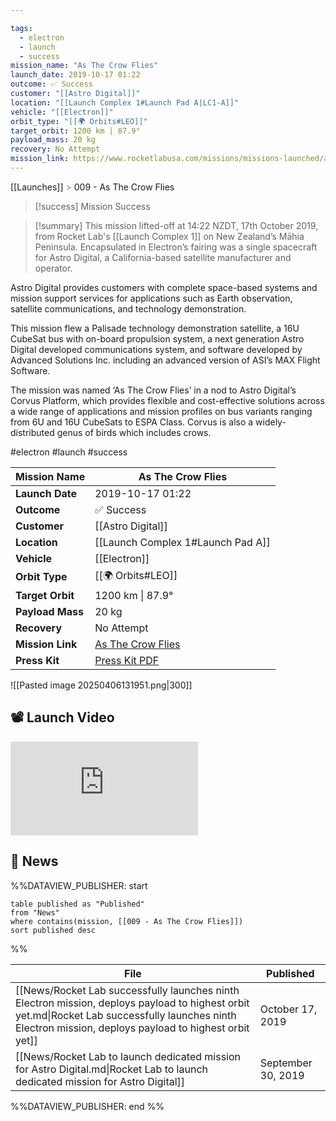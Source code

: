 ```yaml
---

tags:
  - electron
  - launch
  - success
mission_name: "As The Crow Flies"
launch_date: 2019-10-17 01:22
outcome: ✅ Success
customer: "[[Astro Digital]]"
location: "[[Launch Complex 1#Launch Pad A|LC1-A]]"
vehicle: "[[Electron]]"
orbit_type: "[[🌍 Orbits#LEO]]"
target_orbit: 1200 km | 87.9°
payload_mass: 20 kg
recovery: No Attempt
mission_link: https://www.rocketlabusa.com/missions/missions-launched/as-the-crow-flies/
---
```

[[Launches]]  <span style="color: LightSlateGray">></span>  009 - As The Crow Flies

>[!success] Mission Success

>[!summary] 
This mission lifted-off at 14:22 NZDT, 17th October 2019, from Rocket Lab's [[Launch Complex 1]] on New Zealand’s Māhia Peninsula. Encapsulated in Electron’s fairing was a single spacecraft for Astro Digital, a California-based satellite manufacturer and operator.
>
Astro Digital provides customers with complete space-based systems and mission support services for applications such as Earth observation, satellite communications, and technology demonstration.
>
This mission flew a Palisade technology demonstration satellite, a 16U CubeSat bus with on-board propulsion system, a next generation Astro Digital developed communications system, and software developed by Advanced Solutions Inc. including an advanced version of ASI’s MAX Flight Software.
>
The mission was named ‘As The Crow Flies’ in a nod to Astro Digital’s Corvus Platform, which provides flexible and cost-effective solutions across a wide range of applications and mission profiles on bus variants ranging from 6U and 16U CubeSats to ESPA Class. Corvus is also a widely-distributed genus of birds which includes crows.


#electron #launch #success

| **Mission Name** | As The Crow Flies                                                                                             |
| ---------------- | ------------------------------------------------------------------------------------------------------------- |
| **Launch Date**  | 2019-10-17 01:22                                                                                              |
| **Outcome**      | ✅ Success                                                                                                     |
| **Customer**     | [[Astro Digital]]                                                                                             |
| **Location**     | [[Launch Complex 1#Launch Pad A]]                                                                             |
| **Vehicle**      | [[Electron]]                                                                                                  |
| **Orbit Type**   | [[🌍 Orbits#LEO]]                                                                                             |
| **Target Orbit** | 1200 km &#124; 87.9°                                                                                          |
| **Payload Mass** | 20 kg                                                                                                         |
| **Recovery**     | No Attempt                                                                                                    |
| **Mission Link** | [As The Crow Flies](https://www.rocketlabusa.com/missions/missions-launched/as-the-crow-flies/)               |
| **Press Kit**    | [Press Kit PDF](https://rocketlabcorp.com/assets/Uploads/MED19-003-Launch-Media-Kit-Flight-nine-complete.pdf) |

![[Pasted image 20250406131951.png|300]]

## 📽️ Launch Video

<div class="responsive-video">
<iframe src="https://www.youtube.com/embed/gI_Ng4SGyUY" title="Rocket Lab&#39;s Electron - As The Crow Flies Mission" frameborder="0" allow="accelerometer; autoplay; clipboard-write; encrypted-media; gyroscope; picture-in-picture; web-share" referrerpolicy="strict-origin-when-cross-origin" allowfullscreen></iframe>     
</div>

## 📰 News
%%DATAVIEW_PUBLISHER: start
```
table published as "Published"
from "News"
where contains(mission, [[009 - As The Crow Flies]])
sort published desc
```
%%

| File                                                                                                                                                                                                     | Published          |
| -------------------------------------------------------------------------------------------------------------------------------------------------------------------------------------------------------- | ------------------ |
| [[News/Rocket Lab successfully launches ninth Electron mission, deploys payload to highest orbit yet.md\|Rocket Lab successfully launches ninth Electron mission, deploys payload to highest orbit yet]] | October 17, 2019   |
| [[News/Rocket Lab to launch dedicated mission for Astro Digital.md\|Rocket Lab to launch dedicated mission for Astro Digital]]                                                                           | September 30, 2019 |

%%DATAVIEW_PUBLISHER: end %%
